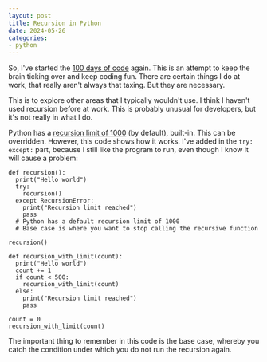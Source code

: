 ```yaml
---
layout: post
title: Recursion in Python
date: 2024-05-26
categories:
- python
---
```


So, I've started the [100 days of code](https://www.100daysofcode.com) again. This is an attempt to keep the brain ticking over and keep coding fun. There are certain things I do at work, that really aren't always that taxing. But they are necessary. 

This is to explore other areas that I typically wouldn't use. I think I haven't used recursion before at work. This is probably unusual for developers, but it's not really in what I do. 

Python has a [recursion limit of 1000](https://docs.python.org/3/library/sys.html#sys.getrecursionlimit) (by default), built-in. This can be overridden. However, this code shows how it works. I've added in the `try: except:` part, because I still like the program to run, even though I know it will cause a problem:

    def recursion():
      print("Hello world")
      try:
        recursion()
      except RecursionError:
        print("Recursion limit reached")
        pass
      # Python has a default recursion limit of 1000
      # Base case is where you want to stop calling the recursive function
    
    recursion()
    
    def recursion_with_limit(count):
      print("Hello world")
      count += 1
      if count < 500:
        recursion_with_limit(count)
      else:
        print("Recursion limit reached")
        pass
    
    count = 0 
    recursion_with_limit(count)

The important thing to remember in this code is the base case, whereby you catch the condition under which you do not run the recursion again.
